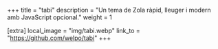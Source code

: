 +++
title = "tabi"
description = "Un tema de Zola ràpid, lleuger i modern amb JavaScript opcional."
weight = 1

[extra]
local_image = "img/tabi.webp"
link_to = "https://github.com/welpo/tabi"
+++
